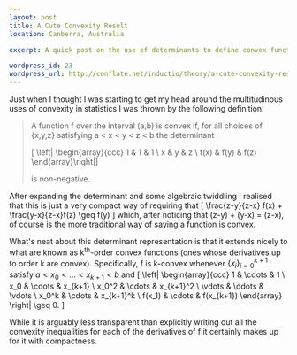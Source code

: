```yaml
--- 
layout: post
title: A Cute Convexity Result
location: Canberra, Australia

excerpt: A quick post on the use of determinants to define convex functions.

wordpress_id: 23
wordpress_url: http://conflate.net/inductio/theory/a-cute-convexity-result/
---
```

Just when I thought I was starting to get my head around the multitudinous uses of convexity in statistics I was thrown by the following definition:

> A function f over the interval (a,b) is convex if, for all choices of {x,y,z} 
> satisfying a < x < y < z < b the determinant 
>
> \[ \left| \begin{array}{ccc} 1 & 1 & 1 \\ x & y & z \\ f(x) & f(y) & f(z) \end{array}\right|\]
>
> is non-negative.

After expanding the determinant and some algebraic twiddling I realised that this is just a very compact way of requiring that
\[
	\frac{z-y}{z-x} f(x) + \frac{y-x}{z-x}f(z) \geq f(y)
\] 
which, after noticing that (z-y) + (y-x) = (z-x), of course is the more traditional way of saying a function is convex.

What's neat about this determinant representation is that it extends nicely to what are known as k<sup>th</sup>-order convex functions (ones whose derivatives up to order k are convex). Specifically, f is k-convex whenever $\{x_i\}_{i=0}^{k+1}$ satisfy $a < x_0 < \ldots < x_{k+1} < b$ and 
\[
\left| 
       \begin{array}{ccc} 
          1    & \cdots & 1 \\ 
          x_0 & \cdots & x_{k+1} \\ 
          x_0^2 & \cdots & x_{k+1}^2 \\
          \vdots & \ddots & \vdots \\
          x_0^k & \cdots & x_{k+1}^k \\
          f(x_1) &  \cdots & f(x_{k+1}) 
     \end{array} \right| \geq 0.
\]

While it is arguably less transparent than explicitly writing out all the convexity inequalities for each of the derivatives of f it certainly makes up for it with compactness.